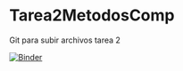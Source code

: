 # Tarea2MetodosComp
Git para subir archivos tarea 2 


[![Binder](https://mybinder.org/badge_logo.svg)](https://mybinder.org/v2/gh/ray530/Tarea2MetodosComp/HEAD)
